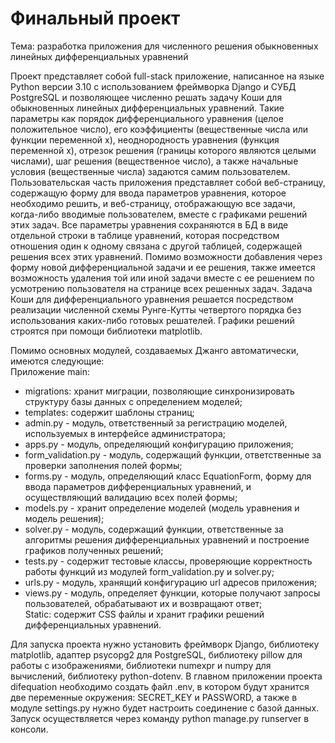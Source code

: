 # Финальный проект

Тема: разработка приложения для численного решения обыкновенных линейных дифференциальных уравнений  
  
Проект представляет собой full-stack приложение, написанное на языке Python версии 3.10 с использованием фреймворка Django и СУБД PostgreSQL и 
позволяющее численно решать задачу Коши для обыкновенных линейных дифференциальных уравнений. Такие параметры как порядок дифференциального уравнения 
(целое положительное число), его коэффициенты (вещественные числа или функции переменной x), неоднородность уравнения (функция переменной x), 
отрезок решения (границы которого являются целыми числами), шаг решения (вещественное число), а также начальные условия (вещественные числа) 
задаются самим пользователем. Пользовательская часть приложения представляет собой веб-страницу, содержащую форму для ввода параметров уравнения, 
которое необходимо решить, и веб-страницу, отображающую все задачи, когда-либо вводимые пользователем, вместе с графиками решений этих задач. 
Все параметры уравнения сохраняются в БД в виде отдельной строки в таблице уравнений, которая посредством отношения один к одному связана с другой 
таблицей, содержащей решения всех этих уравнений. Помимо возможности добавления через форму новой дифференциальной  задачи и ее решения, также 
имеется возможность удаления той или иной задачи вместе с ее решением по усмотрению пользователя на странице всех решенных задач. Задача Коши 
для дифференциального уравнения решается посредством реализации численной схемы Рунге-Кутты четвертого порядка без использования каких-либо 
готовых решателей. Графики решений строятся при помощи библиотеки matplotlib. 
  
  
Помимо основных модулей, создаваемых Джанго автоматически, имеются следующие:  
Приложение main:  
  - migrations: хранит миграции, позволяющие синхронизировать структуру  базы данных с определением моделей; 
  - templates: содержит шаблоны страниц; 
  - admin.py - модуль, ответственный за регистрацию моделей, используемых в интерфейсе администратора; 
  - apps.py - модуль, определяющий конфигурацию приложения; 
  - form_validation.py - модуль, содержащий функции, ответственные за проверки заполнения полей формы; 
  - forms.py - модуль, определяющий класс EquationForm, форму для ввода параметров дифференциальных уравнений, и осуществляющий валидацию всех полей формы; 
  - models.py - хранит определение моделей (модель уравнения и модель решения); 
  - solver.py - модуль, содержащий функции, ответственные за алгоритмы решения дифференциальных уравнений и построение графиков полученных решений; 
  - tests.py - содержит тестовые классы, проверяющие корректность работы функций из модулей form_validation.py и solver.py; 
  - urls.py - модуль, хранящий конфигурацию url адресов приложения; 
  - views.py - модуль, определяет функции, которые получают запросы пользователей, обрабатывают их и возвращают ответ;  
Static: содержит CSS файлы и хранит графики решений дифференциальных уравнений. 
  
  
Для запуска проекта нужно установить фреймворк Django, библиотеку matplotlib, адаптер psycopg2 для PostgreSQL, библиотеку pillow для работы 
с изображениями, библиотеки numexpr и numpy для вычислений, библиотеку python-dotenv. В главном приложении проекта difequation необходимо создать 
файл .env, в котором будут хранится две переменные окружения: SECRET_KEY  и PASSWORD, а также в модуле settings.py нужно будет настроить соединение 
с базой данных. Запуск осуществляется через команду python manage.py runserver в консоли.
